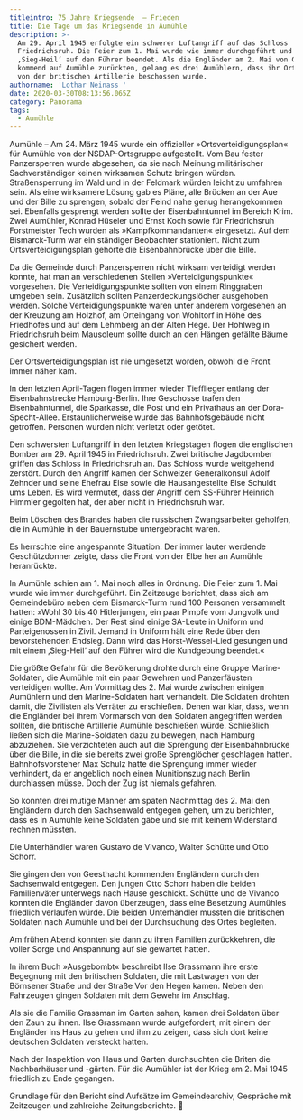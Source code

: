 ```yaml
---
titleintro: 75 Jahre Kriegsende  – Frieden
title: Die Tage um das Kriegsende in Aumühle
description: >-
  Am 29. April 1945 erfolgte ein schwerer Luftangriff auf das Schloss
  Friedrichsruh. Die Feier zum 1. Mai wurde wie immer durchgeführt und mit einem
  ‚Sieg-Heil‘ auf den Führer beendet. Als die Engländer am 2. Mai von Geesthacht
  kommend auf Aumühle zurückten, gelang es drei Aumühlern, dass ihr Ort nicht
  von der britischen Artillerie beschossen wurde.
authorname: 'Lothar Neinass '
date: 2020-03-30T08:13:56.065Z
category: Panorama
tags:
  - Aumühle
---
```

Aumühle – Am 24. März 1945 wurde ein offizieller »Ortsverteidigungsplan« für Aumühle von der NSDAP-Ortsgruppe aufgestellt. Vom Bau fester Panzersperren wurde abgesehen, da sie nach Meinung militärischer Sachverständiger keinen wirksamen Schutz bringen würden. Straßensperrung im Wald und in der Feldmark würden leicht zu umfahren sein. Als eine wirksamere Lösung gab es Pläne, alle Brücken an der Aue und der Bille zu sprengen, sobald der Feind nahe genug herangekommen sei. Ebenfalls gesprengt werden sollte der Eisenbahntunnel im Bereich Krim. Zwei Aumühler, Konrad Hüseler und Ernst Koch sowie für Friedrichsruh Forstmeister Tech wurden als »Kampfkommandanten« eingesetzt. Auf dem Bismarck-Turm war ein ständiger Beobachter stationiert. Nicht zum Ortsverteidigungsplan gehörte die Eisenbahnbrücke über die Bille.

Da die Gemeinde durch Panzersperren nicht wirksam  verteidigt werden konnte, hat man an verschiedenen Stellen »Verteidigungspunkte« vorgesehen. Die Verteidigungspunkte sollten von einem Ringgraben umgeben sein. Zusätzlich  sollten Panzerdeckungslöcher ausgehoben werden. Solche Verteidigungspunkte waren unter anderem vorgesehen an der Kreuzung am Holzhof, am Orteingang von Wohltorf in Höhe des Friedhofes und auf dem Lehmberg an der Alten Hege. Der Hohlweg in Friedrichsruh beim Mausoleum sollte durch an den Hängen gefällte Bäume gesichert werden.

Der Ortsverteidigungsplan ist nie umgesetzt worden, obwohl die Front immer näher kam. 

In den letzten April-Tagen flogen immer wieder Tiefflieger entlang der Eisenbahnstrecke Hamburg-Berlin. Ihre Geschosse trafen den Eisenbahntunnel, die Sparkasse, die Post und ein Privathaus an der Dora-Specht-Allee. Erstaunlicherweise wurde das Bahnhofsgebäude nicht getroffen. Personen wurden nicht verletzt oder getötet.

Den schwersten Luftangriff in den letzten Kriegstagen flogen die englischen Bomber am 29. April 1945 in Friedrichsruh. Zwei britische Jagdbomber griffen das Schloss in Friedrichsruh an. Das Schloss wurde weitgehend zerstört. Durch den Angriff kamen der Schweizer Generalkonsul Adolf Zehnder und seine Ehefrau Else sowie die Hausangestellte Else Schuldt ums Leben. Es wird vermutet, dass der Angriff dem SS-Führer Heinrich Himmler gegolten hat, der aber nicht in Friedrichsruh war.

Beim Löschen des Brandes haben die russischen Zwangsarbeiter geholfen, die in Aumühle in der Bauernstube untergebracht waren.

Es herrschte eine angespannte Situation. Der immer lauter werdende Geschützdonner zeigte, dass die Front von der Elbe her an Aumühle heranrückte. 

In Aumühle schien am 1. Mai noch alles in Ordnung. Die Feier zum 1. Mai wurde wie immer durchgeführt. Ein Zeitzeuge berichtet, dass sich am Gemeindebüro neben dem Bismarck-Turm rund 100 Personen versammelt hatten: »Wohl 30 bis 40 Hitlerjungen, ein paar Pimpfe vom Jungvolk und einige BDM-Mädchen. Der Rest sind einige SA-Leute in Uniform und Parteigenossen in Zivil. Jemand in Uniform  hält eine Rede über den bevorstehenden Endsieg. Dann wird das Horst-Wessel-Lied gesungen  und mit einem ‚Sieg-Heil‘ auf den Führer wird die Kundgebung beendet.« 

Die größte Gefahr für die Bevölkerung drohte durch eine Gruppe Marine-Soldaten, die Aumühle mit ein paar Gewehren und Panzerfäusten verteidigen wollte. Am Vormittag des 2. Mai wurde zwischen einigen Aumühlern und den Marine-Soldaten hart verhandelt. Die Soldaten drohten damit, die Zivilisten als Verräter zu erschießen. Denen war klar, dass, wenn die Engländer bei ihrem Vormarsch von den Soldaten angegriffen werden sollten, die britische Artillerie Aumühle beschießen würde. Schließlich ließen sich die Marine-Soldaten  dazu zu bewegen, nach  Hamburg abzuziehen. Sie verzichteten auch auf die Sprengung der Eisenbahnbrücke über die Bille, in die sie bereits zwei große Sprenglöcher geschlagen hatten. Bahnhofsvorsteher Max Schulz hatte die Sprengung immer wieder verhindert, da er angeblich noch einen Munitionszug nach Berlin durchlassen müsse. Doch der Zug ist niemals gefahren.  

So konnten drei mutige Männer am späten Nachmittag des 2. Mai den Engländern durch den Sachsenwald entgegen gehen, um zu berichten, dass es in Aumühle keine Soldaten gäbe und sie mit keinem Widerstand rechnen müssten.

Die Unterhändler waren Gustavo de Vivanco, Walter Schütte und Otto Schorr. 

Sie gingen den von Geesthacht kommenden Engländern durch den Sachsenwald entgegen. Den jungen Otto Schorr haben die beiden Familienväter unterwegs nach Hause geschickt. Schütte und de Vivanco konnten die Engländer davon überzeugen, dass eine Besetzung Aumühles friedlich verlaufen würde. Die beiden Unterhändler mussten die britischen Soldaten nach Aumühle und bei der Durchsuchung des Ortes begleiten.

Am frühen Abend konnten sie dann zu ihren Familien zurückkehren, die voller Sorge und Anspannung auf sie gewartet hatten.

In ihrem Buch »Ausgebombt« beschreibt Ilse Grassmann ihre erste Begegnung mit den britischen Soldaten, die mit Lastwagen von der Börnsener Straße und der Straße Vor den Hegen kamen. Neben den Fahrzeugen gingen Soldaten mit dem Gewehr im Anschlag. 

Als sie die Familie Grassman im Garten sahen, kamen drei Soldaten über den Zaun zu ihnen. Ilse Grassmann wurde aufgefordert, mit einem der Engländer ins Haus zu gehen und ihm zu zeigen, dass sich dort keine deutschen Soldaten versteckt hatten.

Nach der Inspektion von Haus und Garten durchsuchten die Briten die Nachbarhäuser und -gärten. Für die Aumühler ist der Krieg am 2. Mai 1945 friedlich zu Ende gegangen.   

Grundlage für den Bericht sind Aufsätze im Gemeindearchiv, Gespräche mit Zeitzeugen und zahlreiche Zeitungsberichte.